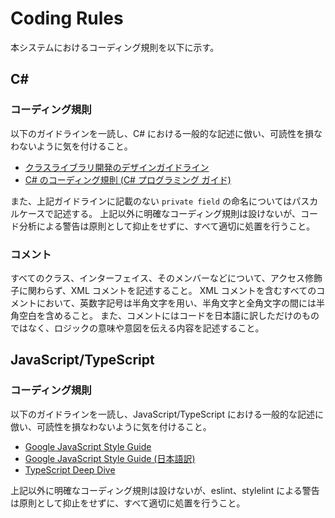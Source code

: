 # Coding Rules

本システムにおけるコーディング規則を以下に示す。

## C\#

### コーディング規則

以下のガイドラインを一読し、C# における一般的な記述に倣い、可読性を損なわないように気を付けること。

+ [クラスライブラリ開発のデザインガイドライン](https://docs.microsoft.com/ja-jp/previous-versions/dotnet/netframework-3.5/ms229042(v=vs.90))
+ [C# のコーディング規則 (C# プログラミング ガイド)](https://docs.microsoft.com/ja-jp/dotnet/csharp/programming-guide/inside-a-program/coding-conventions)

また、上記ガイドラインに記載のない `private field` の命名についてはパスカルケースで記述する。
上記以外に明確なコーディング規則は設けないが、コード分析による警告は原則として抑止をせずに、すべて適切に処置を行うこと。

### コメント

すべてのクラス、インターフェイス、そのメンバーなどについて、アクセス修飾子に関わらず、XML コメントを記述すること。
XML コメントを含むすべてのコメントにおいて、英数字記号は半角文字を用い、半角文字と全角文字の間には半角空白を含めること。
また、コメントにはコードを日本語に訳しただけのものではなく、ロジックの意味や意図を伝える内容を記述すること。

## JavaScript/TypeScript

### コーディング規則

以下のガイドラインを一読し、JavaScript/TypeScript における一般的な記述に倣い、可読性を損なわないように気を付けること。

+ [Google JavaScript Style Guide](https://google.github.io/styleguide/javascriptguide.xml)
+ [Google JavaScript Style Guide (日本語訳)](https://w.atwiki.jp/aias-jsstyleguide2/pages/1.html)
+ [TypeScript Deep Dive](https://typescript-jp.gitbook.io/deep-dive/)

上記以外に明確なコーディング規則は設けないが、eslint、stylelint による警告は原則として抑止をせずに、すべて適切に処置を行うこと。
